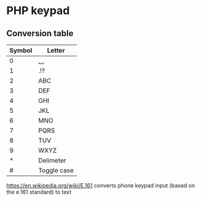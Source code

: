 # PHP keypad

## Conversion table

| Symbol | Letter      |
| ------ | ----------- |
| 0      | ␣,          |
| 1      | .\!?        |
| 2      | ABC         |
| 3      | DEF         |
| 4      | GHI         |
| 5      | JKL         |
| 6      | MNO         |
| 7      | PQRS        |
| 8      | TUV         |
| 9      | WXYZ        |
| \*     | Delimeter   |
| \#     | Toggle case |

https://en.wikipedia.org/wiki/E.161
converts phone keypad input (based on the e.161 standard) to text
